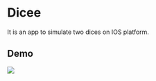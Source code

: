 # Dicee

<p>It is an app to simulate two dices on IOS platform.

## Demo

![](https://i.imgur.com/OsoDfkT.gif)


